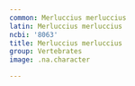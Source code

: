 ```yaml
---
common: Merluccius merluccius
latin: Merluccius merluccius
ncbi: '8063'
title: Merluccius merluccius
group: Vertebrates
image: .na.character

---
```

